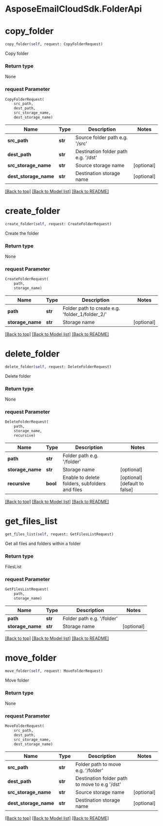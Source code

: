 
# AsposeEmailCloudSdk.FolderApi

        
<a name="copy_folder"></a>
# copy_folder

```python
copy_folder(self, request: CopyFolderRequest)
```

Copy folder

### Return type

None

### request Parameter
```python
CopyFolderRequest(
    src_path,
    dest_path,
    src_storage_name,
    dest_storage_name)
```

Name | Type | Description  | Notes
------------- | ------------- | ------------- | -------------
 **src_path** | **str** | Source folder path e.g. &#39;/src&#39; | 
 **dest_path** | **str** | Destination folder path e.g. &#39;/dst&#39; | 
 **src_storage_name** | **str** | Source storage name | [optional] 
 **dest_storage_name** | **str** | Destination storage name | [optional] 

[[Back to top]](#) [[Back to Model list]](Models.md) [[Back to README]](README.md)
        
<a name="create_folder"></a>
# create_folder

```python
create_folder(self, request: CreateFolderRequest)
```

Create the folder

### Return type

None

### request Parameter
```python
CreateFolderRequest(
    path,
    storage_name)
```

Name | Type | Description  | Notes
------------- | ------------- | ------------- | -------------
 **path** | **str** | Folder path to create e.g. &#39;folder_1/folder_2/&#39; | 
 **storage_name** | **str** | Storage name | [optional] 

[[Back to top]](#) [[Back to Model list]](Models.md) [[Back to README]](README.md)
        
<a name="delete_folder"></a>
# delete_folder

```python
delete_folder(self, request: DeleteFolderRequest)
```

Delete folder

### Return type

None

### request Parameter
```python
DeleteFolderRequest(
    path,
    storage_name,
    recursive)
```

Name | Type | Description  | Notes
------------- | ------------- | ------------- | -------------
 **path** | **str** | Folder path e.g. &#39;/folder&#39; | 
 **storage_name** | **str** | Storage name | [optional] 
 **recursive** | **bool** | Enable to delete folders, subfolders and files | [optional] [default to false]

[[Back to top]](#) [[Back to Model list]](Models.md) [[Back to README]](README.md)
        
<a name="get_files_list"></a>
# get_files_list

```python
get_files_list(self, request: GetFilesListRequest)
```

Get all files and folders within a folder

### Return type

FilesList

### request Parameter
```python
GetFilesListRequest(
    path,
    storage_name)
```

Name | Type | Description  | Notes
------------- | ------------- | ------------- | -------------
 **path** | **str** | Folder path e.g. &#39;/folder&#39; | 
 **storage_name** | **str** | Storage name | [optional] 

[[Back to top]](#) [[Back to Model list]](Models.md) [[Back to README]](README.md)
        
<a name="move_folder"></a>
# move_folder

```python
move_folder(self, request: MoveFolderRequest)
```

Move folder

### Return type

None

### request Parameter
```python
MoveFolderRequest(
    src_path,
    dest_path,
    src_storage_name,
    dest_storage_name)
```

Name | Type | Description  | Notes
------------- | ------------- | ------------- | -------------
 **src_path** | **str** | Folder path to move e.g. &#39;/folder&#39; | 
 **dest_path** | **str** | Destination folder path to move to e.g &#39;/dst&#39; | 
 **src_storage_name** | **str** | Source storage name | [optional] 
 **dest_storage_name** | **str** | Destination storage name | [optional] 

[[Back to top]](#) [[Back to Model list]](Models.md) [[Back to README]](README.md)

